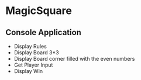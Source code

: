 # MagicSquare
## Console Application
* Display Rules
* Display Board 3*3
* Display Board corner filled with the even numbers
* Get Player Input
* Display Win

